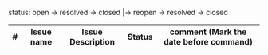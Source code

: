 status: open -> resolved -> closed
                  |-> reopen -> resolved -> closed

| #   | Issue name                  | Issue Description               | Status | comment (Mark the date before command)    |
|-----|-----------------------------|---------------------------------|--------|-------------------------------------------|

